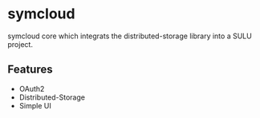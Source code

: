 # symcloud

symcloud core which integrats the distributed-storage library into a SULU project.

## Features

* OAuth2
* Distributed-Storage
* Simple UI
